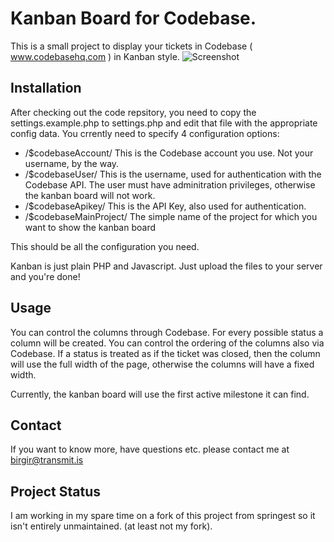 Kanban Board for Codebase. 
======

This is a small project to display your tickets in Codebase ( www.codebasehq.com ) in Kanban style.
![Screenshot](https://img.skitch.com/20110421-nyyty951c1qr7ttqj2623wujdy.png)

Installation
------------

After checking out the code repsitory, you need to copy the settings.example.php to settings.php and edit that file with the appropriate config data. You crrently need to specify 4 configuration options:

* /$codebaseAccount/ This is the Codebase account you use. Not your username, by the way.
* /$codebaseUser/ This is the username, used for authentication with the Codebase API. The user must have adminitration privileges, otherwise the kanban board will not work.
* /$codebaseApikey/ This is the API Key, also used for authentication.
* /$codebaseMainProject/ The simple name of the project for which you want to show the kanban board

This should be all the configuration you need.

Kanban is just plain PHP and Javascript. Just upload the files to your server and you're done!

Usage
-----

You can control the columns through Codebase. For every possible status a column will be created. You can control the ordering of the columns also via Codebase. If a status is treated as if the ticket was closed, then the column will use the full width of the page, otherwise the columns will have a fixed width.

Currently, the kanban board will use the first active milestone it can find.

Contact
-------

If you want to know more, have questions etc. please contact me at birgir@transmit.is

Project Status
-------
I am working in my spare time on a fork of this project from springest so it isn't entirely unmaintained. (at least not my fork).
